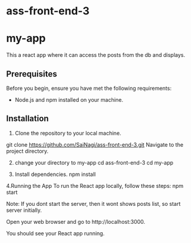 # ass-front-end-3

# my-app

This a react app where it can access the posts from the db and displays.

## Prerequisites
Before you begin, ensure you have met the following requirements:
- Node.js and npm installed on your machine.

## Installation
1. Clone the repository to your local machine.

git clone https://github.com/SaiNagi/ass-front-end-3.git
Navigate to the project directory.

2. change your directory to my-app
cd ass-front-end-3
cd my-app


4. Install dependencies.
npm install

4.Running the App
To run the React app locally, follow these steps:
npm start

Note: If you dont start the server, then it wont shows posts list, so start server initially.

Open your web browser and go to http://localhost:3000.

You should see your React app running.
